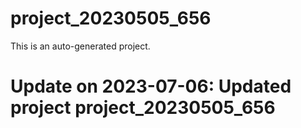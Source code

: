 # project_20230505_656

This is an auto-generated project.

# Update on 2023-07-06: Updated project project_20230505_656

